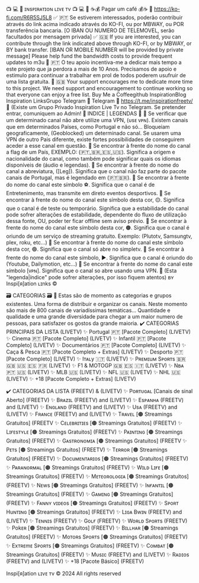 📺 💻 📱 ɪɴsᴘɪʀᴀᴛɪᴏɴ ʟɪvᴇ ᴛv 📺 💻 📱
☕💰 Pagar um café 💰☕
🔗 https://ko-fi.com/R6R5SJ5L8
✅ 🇵🇹 Se estiverem interessados, poderão contribuir através do link acima indicado através do KO-FI, ou por MBWAY, ou POR transferência bancaria. [O IBAN OU NUMERO DE TELEMOVEL, serão facultados por mensagem privada]
✅ 🇬🇧 If you are interested, you can contribute through the link indicated above through KO-FI, or by MBWAY, or BY bank transfer. [IBAN OR MOBILE NUMBER will be provided by private message] Please help fund the bandwidth costs to provide frequent updates to m3u
📌 🇵🇹 O teu apoio incentiva-me a dedicar mais tempo a este projeto que ja perdora a mais de 10 Anos. Precisamos de apoio e estimulo para continuar a trabalhar em prol de todos poderem usufruir de uma lista gratuita.
📌 🇬🇧 Your support encourages me to dedicate more time to this project. We need support and encouragement to continue working so that everyone can enjoy a free list.
Buy Me a Coffeegithub InspirationBlog Inspiration LinksGrupo Telegram
🚩 Telegram
🔗 https://t.me/inspirationfreetv/
📣 (Existe um Grupo Privado Inspiration Live Tv no Telegram. Se pretender entrar, comuniquem ao Admin!
📝 INDICE | LEGENDAS 📝
📌 Se verificar que um determinado canal não abre utilize uma VPN, (υsᴇ ᴠᴘɴ). Existem canais que em determinados Países, como Portugal e não só... Bloqueiam geograficamente, (Geoblocked) um determinado canal. Se usarem uma VPN de outro Pais diferente, existe fortes possibilidades de conseguirem aceder a esse canal em questão.
📌 Se encontrar à frente do nome do canal a flag de um País, EXEMPLO: (🇵🇹,🇧🇷,🇪🇸,🇺🇸). Significa a origem e nacionalidade do canal, como também pode significar quais os idiomas disponíveis de (áudio e legendas).
📌 Se encontrar à frente do nome do canal a abreviatura, ([Leg]). Significa que o canal não faz parte do pacote canais de Portugal, mas é legendado em (🇵🇹🇧🇷).
📌 Se encontrar à frente do nome do canal este símbolo ⚽️. Significa que o canal é de Entretenimento, mas transmite em direto eventos desportivos.
📌 Se encontrar à frente do nome do canal este símbolo desta cor, 🟡. Significa que o canal é de teste ou temporário. Significa que a estabilidade do canal pode sofrer alterações de estabilidade, dependente do fluxo de utilização dessa fonte, OU, poder ter ficar offline sem aviso prévio.
📌 Se encontrar à frente do nome do canal este símbolo desta cor, 🟤. Significa que o canal é oriundo de um serviço de streaming gratuito. Exemplo: (Plutotv, Samsungtv, plex, roku, etc...)
📌 Se encontrar à frente do nome do canal este símbolo desta cor, 🟢. Significa que o canal só abre no simpletv.
📌 Se encontrar à frente do nome do canal este símbolo, ▶️. Significa que o canal é oriundo do (Youtube, Dailymotion, etc...)
📌 Se encontrar à frente do nome do canal este símbolo [ᴠᴘɴ]. Significa que o canal so abre usando uma VPN.
📢 (Esta "legenda|índice" pode sofrer alterações, por isso fiquem atentos)
ʙʏ Inspi[я]ation ʟɪnks ©

🗃️ CATEGORIAS 🗃️
📢 Estas são de momento as categorias e grupos existentes. Uma forma de distribuir e organizar os canais. Neste momento são mais de 800 canais de variadíssimas temáticas... Quantidade e qualidade e uma grande diversidade para chegar a um maior numero de pessoas, para satisfazer os gostos da grande maioria.
✔️ CATEGORIAS PRINCIPAIS DA LISTA (LIVETV)
✨ Portugal 🇵🇹 [Pacote Completo] (LIVETV)
✨ Cinema 🇵🇹 [Pacote Completo] (LIVETV)
✨ Infantil 🇵🇹 [Pacote Completo] (LIVETV)
✨ Documentários 🇵🇹 [Pacote Completo] (LIVETV)
✨ Caça & Pesca 🇵🇹 [Pacote Completo + Extras] (LIVETV)
✨ Desporto 🇵🇹 [Pacote Completo] (LIVETV)
✨ Iᴛᴀʟy 🇮🇹 (LIVETV)
✨ Pʀᴇᴍɪuᴍ Sᴘoʀᴛs 🇧🇷 🇬🇧 🇺🇸 🇪🇸 🇫🇷 (LIVETV)
✨ F1 & MOTOGP 🇬🇧 🇪🇸 🇮🇹 (LIVETV)
✨ Nʙᴀ 🇵🇹 🇺🇸 (LIVETV)
✨ MLB 🇺🇸 (LIVETV)
✨ NFL 🇺🇸 (LIVETV)
✨ NHL 🇺🇸 (LIVETV)
✨ +18 [Pacote Completo + Extras] (LIVETV)

✔️ CATEGORIAS DA LISTA (FREETV) & (LIVETV)
✨ Poʀᴛᴜɢᴀʟ [Canais de sinal Aberto] (FREETV)
✨ Bʀᴀzɪʟ (FREETV) and (LIVETV)
✨ Esᴘᴀɴʜᴀ (FREETV) and (LIVETV)
✨ Eɴɢʟᴀɴᴅ (FREETV) and (LIVETV)
✨ Usᴀ (FREETV) and (LIVETV)
✨ Fʀᴀɴcᴇ (FREETV) and (LIVETV)
✨ Tʀᴀvᴇʟ [🟤 Streamings Gratuitos] (FREETV
✨ Cᴇʟᴇʙʀɪᴛɪᴇs [🟤 Streamings Gratuitos] (FREETV)
✨ Lɪғᴇsᴛʏʟᴇ [🟤 Streamings Gratuitos] (FREETV)
✨ Pᴀɪɴᴛɪɴɢ [🟤 Streamings Gratuitos] (FREETV)
✨ Gᴀsᴛʀᴏɴoᴍɪᴀ [🟤 Streamings Gratuitos] (FREETV
✨ Pᴇᴛs [🟤 Streamings Gratuitos] (FREETV)
✨ Tᴇʀʀoʀ [🟤 Streamings Gratuitos] (FREETV)
✨ Docuᴍᴇɴᴛᴀʀɪos [🟤 Streamings Gratuitos] (FREETV)
✨ Pᴀʀᴀɴoʀᴍᴀʟ [🟤 Streamings Gratuitos] (FREETV)
✨ Wɪʟᴅ Lɪғᴇ [🟤 Streamings Gratuitos] (FREETV)
✨ Mᴇᴛᴇoʀoʟoɢɪᴀ [🟤 Streamings Gratuitos] (FREETV)
✨ Nᴇws [🟤 Streamings Gratuitos] (FREETV)
✨ Iɴғᴀɴᴛɪʟ [🟤 Streamings Gratuitos] (FREETV)
✨ Gᴀᴍɪɴɢ [🟤 Streamings Gratuitos] (FREETV)
✨ Fᴀɴɴʏ vɪᴅᴇos [🟤 Streamings Gratuitos] (FREETV)
✨ Sᴘoʀᴛ Huɴᴛɪɴɢ [🟤 Streamings Gratuitos] (FREETV)
✨ Lɪɢᴀ Bwɪɴ (FREETV) and (LIVETV)
✨ Tᴇɴɴɪs (FREETV)
✨ Goʟғ (FREETV)
✨ Woʀʟᴅ Sᴘoʀᴛs (FREETV)
✨ Pokᴇʀ [🟤 Streamings Gratuitos] (FREETV)
✨ Bɪʟʟнᴀʀ [🟤 Streamings Gratuitos] (FREETV)
✨ Moᴛoʀs Sᴘoʀᴛs [🟤 Streamings Gratuitos] (FREETV)
✨ Exᴛʀᴇmᴇ Sᴘoʀᴛs [🟤 Streamings Gratuitos] (FREETV)
✨ Coᴍʙᴀᴛ [🟤 Streamings Gratuitos] (FREETV)
✨ Mυsɪc (FREETV) and (LIVETV)
✨ Rᴀᴅɪos (FREETV) and (LIVETV)
✨ +18 [Pacote Básico] (FREETV)

Inspi[я]ation ʟɪvᴇ ᴛv © 2024 All rights reserved
